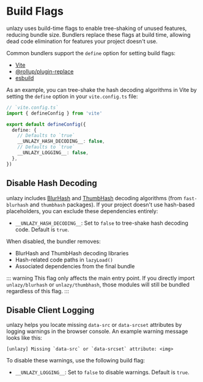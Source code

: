 # Build Flags

unlazy uses build-time flags to enable tree-shaking of unused features, reducing bundle size. Bundlers replace these flags at build time, allowing dead code elimination for features your project doesn't use.

Common bundlers support the `define` option for setting build flags:

- [Vite](https://vitejs.dev/config/shared-options.html#define)
- [@rollup/plugin-replace](https://www.npmjs.com/package/@rollup/plugin-replace)
- [esbuild](https://esbuild.github.io/api/#define)

As an example, you can tree-shake the hash decoding algorithms in Vite by setting the `define` option in your `vite.config.ts` file:

```ts
// `vite.config.ts`
import { defineConfig } from 'vite'

export default defineConfig({
  define: {
    // Defaults to `true`
    __UNLAZY_HASH_DECODING__: false,
    // Defaults to `true`
    __UNLAZY_LOGGING__: false,
  },
})
```

## Disable Hash Decoding <Badge type="info" text="^0.10.0" />

unlazy includes [BlurHash](/placeholders/hash-based#blurhash) and [ThumbHash](/placeholders/hash-based#thumbhash) decoding algorithms (from `fast-blurhash` and `thumbhash` packages). If your project doesn't use hash-based placeholders, you can exclude these dependencies entirely:

- `__UNLAZY_HASH_DECODING__`: Set to `false` to tree-shake hash decoding code. Default is `true`.

When disabled, the bundler removes:
- BlurHash and ThumbHash decoding libraries
- Hash-related code paths in `lazyLoad()`
- Associated dependencies from the final bundle

::: warning
This flag only affects the main entry point. If you directly import `unlazy/blurhash` or `unlazy/thumbhash`, those modules will still be bundled regardless of this flag.
:::

## Disable Client Logging <Badge type="info" text="^0.10.2" />

unlazy helps you locate missing `data-src` or `data-srcset` attributes by logging warnings in the browser console. An example warning message looks like this:

```
[unlazy] Missing `data-src` or `data-srcset` attribute: <img>
```

To disable these warnings, use the following build flag:

- `__UNLAZY_LOGGING__`: Set to `false` to disable warnings. Default is `true`.
